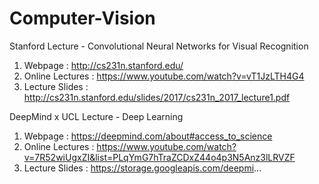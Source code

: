 # Computer-Vision

Stanford Lecture - Convolutional Neural Networks for Visual Recognition
  1) Webpage : http://cs231n.stanford.edu/
  2) Online Lectures : https://www.youtube.com/watch?v=vT1JzLTH4G4
  3) Lecture Slides : http://cs231n.stanford.edu/slides/2017/cs231n_2017_lecture1.pdf

DeepMind x UCL Lecture - Deep Learning
  1) Webpage : https://deepmind.com/about#access_to_science
  2) Online Lectures : https://www.youtube.com/watch?v=7R52wiUgxZI&list=PLqYmG7hTraZCDxZ44o4p3N5Anz3lLRVZF
  3) Lecture Slides : https://storage.googleapis.com/deepmi...
